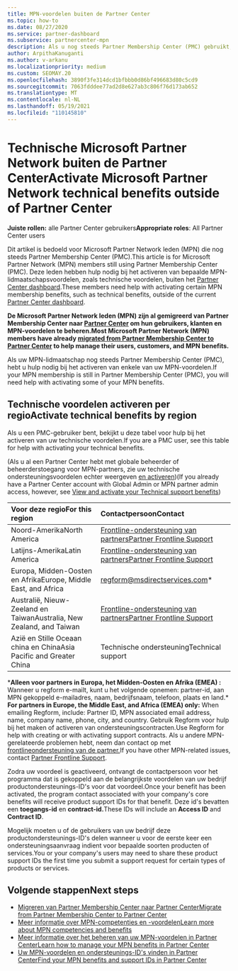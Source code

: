 ```yaml
---
title: MPN-voordelen buiten de Partner Center
ms.topic: how-to
ms.date: 08/27/2020
ms.service: partner-dashboard
ms.subservice: partnercenter-mpn
description: Als u nog steeds Partner Membership Center (PMC) gebruikt, moet u weten met wie u contact moet opnemen om uw technische ondersteuningsvoordelen voor MPN te activeren en ondersteunings-ID's voor voordelen te bieden.
author: ArpithaKanuganti
ms.author: v-arkanu
ms.localizationpriority: medium
ms.custom: SEOMAY.20
ms.openlocfilehash: 3890f3fe314dcd1bfbbb0d86bf496683d80c5cd9
ms.sourcegitcommit: 7063fdddee77ad2d8e627ab3c806f76d173ab652
ms.translationtype: MT
ms.contentlocale: nl-NL
ms.lasthandoff: 05/19/2021
ms.locfileid: "110145810"
---
```

# <a name="activate-microsoft-partner-network-technical-benefits-outside-of-partner-center"></a><span data-ttu-id="139cc-103">Technische Microsoft Partner Network buiten de Partner Center</span><span class="sxs-lookup"><span data-stu-id="139cc-103">Activate Microsoft Partner Network technical benefits outside of Partner Center</span></span>


<span data-ttu-id="139cc-104">**Juiste rollen:** alle Partner Center gebruikers</span><span class="sxs-lookup"><span data-stu-id="139cc-104">**Appropriate roles**: All Partner Center users</span></span>

<span data-ttu-id="139cc-105">Dit artikel is bedoeld voor Microsoft Partner Network leden (MPN) die nog steeds Partner Membership Center (PMC).</span><span class="sxs-lookup"><span data-stu-id="139cc-105">This article is for Microsoft Partner Network (MPN) members still using Partner Membership Center (PMC).</span></span> <span data-ttu-id="139cc-106">Deze leden hebben hulp nodig bij het activeren van bepaalde MPN-lidmaatschapsvoordelen, zoals technische voordelen, buiten het [Partner Center dashboard](https://partner.microsoft.com/dashboard).</span><span class="sxs-lookup"><span data-stu-id="139cc-106">These members need help with activating certain MPN membership benefits, such as technical benefits, outside of the current [Partner Center dashboard](https://partner.microsoft.com/dashboard).</span></span>

<span data-ttu-id="139cc-107">**De Microsoft Partner Network leden (MPN) zijn al gemigreerd van Partner Membership Center naar [Partner Center](prepare-pmc-pc-migration.md) om hun gebruikers, klanten en MPN-voordelen te beheren.**</span><span class="sxs-lookup"><span data-stu-id="139cc-107">**Most Microsoft Partner Network (MPN) members have already [migrated from Partner Membership Center to Partner Center](prepare-pmc-pc-migration.md) to help manage their users, customers, and MPN benefits.**</span></span>

<span data-ttu-id="139cc-108">Als uw MPN-lidmaatschap nog steeds Partner Membership Center (PMC), hebt u hulp nodig bij het activeren van enkele van uw MPN-voordelen.</span><span class="sxs-lookup"><span data-stu-id="139cc-108">If your MPN membership is still in Partner Membership Center (PMC), you will need help with activating some of your MPN benefits.</span></span>

## <a name="activate-technical-benefits-by-region"></a><span data-ttu-id="139cc-109">Technische voordelen activeren per regio</span><span class="sxs-lookup"><span data-stu-id="139cc-109">Activate technical benefits by region</span></span>

<span data-ttu-id="139cc-110">Als u een PMC-gebruiker bent, bekijkt u deze tabel voor hulp bij het activeren van uw technische voordelen.</span><span class="sxs-lookup"><span data-stu-id="139cc-110">If you are a PMC user, see this table for help with activating your technical benefits.</span></span>

<span data-ttu-id="139cc-111">(Als u al een Partner Center hebt met globale beheerder of beheerderstoegang voor MPN-partners, zie uw technische ondersteuningsvoordelen echter weergeven [en activeren](mpn-benefits-technical-support.md#view-and-activate-your-technical-support-benefits))</span><span class="sxs-lookup"><span data-stu-id="139cc-111">(If you already have a Partner Center account with Global Admin or MPN partner admin access, however, see [View and activate your Technical support benefits](mpn-benefits-technical-support.md#view-and-activate-your-technical-support-benefits))</span></span>

|<span data-ttu-id="139cc-112">Voor deze regio</span><span class="sxs-lookup"><span data-stu-id="139cc-112">For this region</span></span>  | <span data-ttu-id="139cc-113">Contactpersoon</span><span class="sxs-lookup"><span data-stu-id="139cc-113">Contact</span></span> |
|:--------|:------------|
|<span data-ttu-id="139cc-114">Noord-Amerika</span><span class="sxs-lookup"><span data-stu-id="139cc-114">North America</span></span>  | [<span data-ttu-id="139cc-115">Frontline-ondersteuning van partners</span><span class="sxs-lookup"><span data-stu-id="139cc-115">Partner Frontline Support</span></span>](https://partner.microsoft.com/support?issueid=300-0042)  |
|<span data-ttu-id="139cc-116">Latijns-Amerika</span><span class="sxs-lookup"><span data-stu-id="139cc-116">Latin America</span></span>  | [<span data-ttu-id="139cc-117">Frontline-ondersteuning van partners</span><span class="sxs-lookup"><span data-stu-id="139cc-117">Partner Frontline Support</span></span>](https://partner.microsoft.com/support?issueid=300-0042)  |
|<span data-ttu-id="139cc-118">Europa, Midden-Oosten en Afrika</span><span class="sxs-lookup"><span data-stu-id="139cc-118">Europe, Middle East, and Africa</span></span>  | [regform@msdirectservices.com](mailto:regform@msdirectservices.com)*  |
|<span data-ttu-id="139cc-119">Australië, Nieuw-Zeeland en Taiwan</span><span class="sxs-lookup"><span data-stu-id="139cc-119">Australia, New Zealand, and Taiwan</span></span>  | [<span data-ttu-id="139cc-120">Frontline-ondersteuning van partners</span><span class="sxs-lookup"><span data-stu-id="139cc-120">Partner Frontline Support</span></span>](https://partner.microsoft.com/support?issueid=300-0042)  |
|<span data-ttu-id="139cc-121">Azië en Stille Oceaan china en China</span><span class="sxs-lookup"><span data-stu-id="139cc-121">Asia Pacific and Greater China</span></span>  | <span data-ttu-id="139cc-122">Technische ondersteuning</span><span class="sxs-lookup"><span data-stu-id="139cc-122">Technical support</span></span>  |

<span data-ttu-id="139cc-123">\***Alleen voor partners in Europa, het Midden-Oosten en Afrika (EMEA) :** Wanneer u regform e-mailt, kunt u het volgende opnemen: partner-id, aan MPN gekoppeld e-mailadres, naam, bedrijfsnaam, telefoon, plaats en land.</span><span class="sxs-lookup"><span data-stu-id="139cc-123">\* **For partners in Europe, the Middle East, and Africa (EMEA) only:** When emailing Regform, include: Partner ID, MPN associated email address, name, company name, phone, city, and country.</span></span> <span data-ttu-id="139cc-124">Gebruik Regform voor hulp bij het maken of activeren van ondersteuningscontracten.</span><span class="sxs-lookup"><span data-stu-id="139cc-124">Use Regform for help with creating or with activating support contracts.</span></span> <span data-ttu-id="139cc-125">Als u andere MPN-gerelateerde problemen hebt, neem dan contact op met [frontlineondersteuning van de partner.](https://partner.microsoft.com/support?issueid=300-0042)</span><span class="sxs-lookup"><span data-stu-id="139cc-125">If you have other MPN-related issues, contact [Partner Frontline Support](https://partner.microsoft.com/support?issueid=300-0042).</span></span>

<span data-ttu-id="139cc-126">Zodra uw voordeel is geactiveerd, ontvangt de contactpersoon voor het programma dat is gekoppeld aan de belangrijkste voordelen van uw bedrijf productondersteunings-ID's voor dat voordeel.</span><span class="sxs-lookup"><span data-stu-id="139cc-126">Once your benefit has been activated, the program contact associated with your company's core benefits will receive product support IDs for that benefit.</span></span> <span data-ttu-id="139cc-127">Deze id's bevatten een **toegangs-id** en **contract-id.**</span><span class="sxs-lookup"><span data-stu-id="139cc-127">These IDs will include an **Access ID** and **Contract ID**.</span></span> 

<span data-ttu-id="139cc-128">Mogelijk moeten u of de gebruikers van uw bedrijf deze productondersteunings-ID's delen wanneer u voor de eerste keer een ondersteuningsaanvraag indient voor bepaalde soorten producten of services.</span><span class="sxs-lookup"><span data-stu-id="139cc-128">You or your company's users may need to share these product support IDs the first time you submit a support request for certain types of products or services.</span></span>

## <a name="next-steps"></a><span data-ttu-id="139cc-129">Volgende stappen</span><span class="sxs-lookup"><span data-stu-id="139cc-129">Next steps</span></span>

- [<span data-ttu-id="139cc-130">Migreren van Partner Membership Center naar Partner Center</span><span class="sxs-lookup"><span data-stu-id="139cc-130">Migrate from Partner Membership Center to Partner Center</span></span>](prepare-pmc-pc-migration.md)
- [<span data-ttu-id="139cc-131">Meer informatie over MPN-competenties en -voordelen</span><span class="sxs-lookup"><span data-stu-id="139cc-131">Learn more about MPN competencies and benefits</span></span>](learn-about-competencies.md)
- [<span data-ttu-id="139cc-132">Meer informatie over het beheren van uw MPN-voordelen in Partner Center</span><span class="sxs-lookup"><span data-stu-id="139cc-132">Learn how to manage your MPN benefits in Partner Center</span></span>](manage-your-partner-network-benefits.md)
- [<span data-ttu-id="139cc-133">Uw MPN-voordelen en ondersteunings-ID's vinden in Partner Center</span><span class="sxs-lookup"><span data-stu-id="139cc-133">Find your MPN benefits and support IDs in Partner Center</span></span>](mpn-find-benefits.md)
